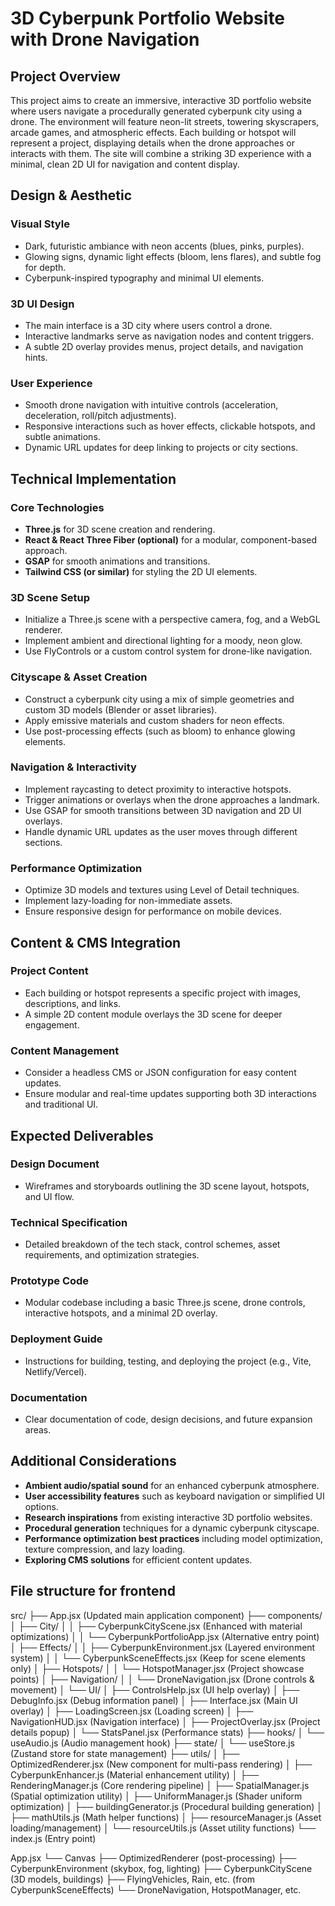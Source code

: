# 3D Cyberpunk Portfolio Website with Drone Navigation

## Project Overview

This project aims to create an immersive, interactive 3D portfolio website where users navigate a procedurally generated cyberpunk city using a drone. The environment will feature neon-lit streets, towering skyscrapers, arcade games, and atmospheric effects. Each building or hotspot will represent a project, displaying details when the drone approaches or interacts with them. The site will combine a striking 3D experience with a minimal, clean 2D UI for navigation and content display.

## Design & Aesthetic

### Visual Style
- Dark, futuristic ambiance with neon accents (blues, pinks, purples).
- Glowing signs, dynamic light effects (bloom, lens flares), and subtle fog for depth.
- Cyberpunk-inspired typography and minimal UI elements.

### 3D UI Design
- The main interface is a 3D city where users control a drone.
- Interactive landmarks serve as navigation nodes and content triggers.
- A subtle 2D overlay provides menus, project details, and navigation hints.

### User Experience
- Smooth drone navigation with intuitive controls (acceleration, deceleration, roll/pitch adjustments).
- Responsive interactions such as hover effects, clickable hotspots, and subtle animations.
- Dynamic URL updates for deep linking to projects or city sections.

## Technical Implementation

### Core Technologies
- **Three.js** for 3D scene creation and rendering.
- **React & React Three Fiber (optional)** for a modular, component-based approach.
- **GSAP** for smooth animations and transitions.
- **Tailwind CSS (or similar)** for styling the 2D UI elements.

### 3D Scene Setup
- Initialize a Three.js scene with a perspective camera, fog, and a WebGL renderer.
- Implement ambient and directional lighting for a moody, neon glow.
- Use FlyControls or a custom control system for drone-like navigation.

### Cityscape & Asset Creation
- Construct a cyberpunk city using a mix of simple geometries and custom 3D models (Blender or asset libraries).
- Apply emissive materials and custom shaders for neon effects.
- Use post-processing effects (such as bloom) to enhance glowing elements.

### Navigation & Interactivity
- Implement raycasting to detect proximity to interactive hotspots.
- Trigger animations or overlays when the drone approaches a landmark.
- Use GSAP for smooth transitions between 3D navigation and 2D UI overlays.
- Handle dynamic URL updates as the user moves through different sections.

### Performance Optimization
- Optimize 3D models and textures using Level of Detail techniques.
- Implement lazy-loading for non-immediate assets.
- Ensure responsive design for performance on mobile devices.

## Content & CMS Integration

### Project Content
- Each building or hotspot represents a specific project with images, descriptions, and links.
- A simple 2D content module overlays the 3D scene for deeper engagement.

### Content Management
- Consider a headless CMS or JSON configuration for easy content updates.
- Ensure modular and real-time updates supporting both 3D interactions and traditional UI.

## Expected Deliverables

### Design Document
- Wireframes and storyboards outlining the 3D scene layout, hotspots, and UI flow.

### Technical Specification
- Detailed breakdown of the tech stack, control schemes, asset requirements, and optimization strategies.

### Prototype Code
- Modular codebase including a basic Three.js scene, drone controls, interactive hotspots, and a minimal 2D overlay.

### Deployment Guide
- Instructions for building, testing, and deploying the project (e.g., Vite, Netlify/Vercel).

### Documentation
- Clear documentation of code, design decisions, and future expansion areas.

## Additional Considerations
- **Ambient audio/spatial sound** for an enhanced cyberpunk atmosphere.
- **User accessibility features** such as keyboard navigation or simplified UI options.
- **Research inspirations** from existing interactive 3D portfolio websites.
- **Procedural generation** techniques for a dynamic cyberpunk cityscape.
- **Performance optimization best practices** including model optimization, texture compression, and lazy loading.
- **Exploring CMS solutions** for efficient content updates.


## File structure for frontend

src/
├── App.jsx                       (Updated main application component)
├── components/
│   ├── City/
│   │   ├── CyberpunkCityScene.jsx (Enhanced with material optimizations)
│   │   └── CyberpunkPortfolioApp.jsx (Alternative entry point)
│   ├── Effects/
│   │   ├── CyberpunkEnvironment.jsx (Layered environment system)
│   │   └── CyberpunkSceneEffects.jsx (Keep for scene elements only)
│   ├── Hotspots/
│   │   └── HotspotManager.jsx    (Project showcase points)
│   ├── Navigation/
│   │   └── DroneNavigation.jsx   (Drone controls & movement)
│   └── UI/
│       ├── ControlsHelp.jsx      (UI help overlay)
│       ├── DebugInfo.jsx         (Debug information panel)
│       ├── Interface.jsx         (Main UI overlay)
│       ├── LoadingScreen.jsx     (Loading screen)
│       ├── NavigationHUD.jsx     (Navigation interface)
│       ├── ProjectOverlay.jsx    (Project details popup)
│       └── StatsPanel.jsx        (Performance stats)
├── hooks/
│   └── useAudio.js               (Audio management hook)
├── state/
│   └── useStore.js               (Zustand store for state management)
├── utils/
│   ├── OptimizedRenderer.jsx     (New component for multi-pass rendering)
│   ├── CyberpunkEnhancer.js      (Material enhancement utility)
│   ├── RenderingManager.js       (Core rendering pipeline)
│   ├── SpatialManager.js         (Spatial optimization utility)
│   ├── UniformManager.js         (Shader uniform optimization)
│   ├── buildingGenerator.js      (Procedural building generation)
│   ├── mathUtils.js              (Math helper functions)
│   ├── resourceManager.js        (Asset loading/management)
│   └── resourceUtils.js          (Asset utility functions)
└── index.js                      (Entry point)

App.jsx
  └── Canvas
      ├── OptimizedRenderer (post-processing)
      ├── CyberpunkEnvironment (skybox, fog, lighting)
      ├── CyberpunkCityScene (3D models, buildings)
      ├── FlyingVehicles, Rain, etc. (from CyberpunkSceneEffects)
      └── DroneNavigation, HotspotManager, etc.